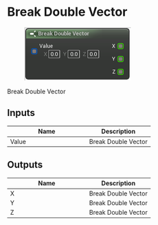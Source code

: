 # Break Double Vector

<div align="left" data-full-width="false"><figure><img src="../../../../.gitbook/assets/break_double_vector.png" alt=""><figcaption></figcaption></figure></div>

Break Double Vector

## Inputs

<table><thead><tr><th width="170">Name</th><th>Description</th></tr></thead><tbody><tr><td>Value</td><td>Break Double Vector</td></tr></tbody></table>

## Outputs

<table><thead><tr><th width="170">Name</th><th>Description</th></tr></thead><tbody><tr><td>X</td><td>Break Double Vector</td></tr><tr><td>Y</td><td>Break Double Vector</td></tr><tr><td>Z</td><td>Break Double Vector</td></tr></tbody></table>
